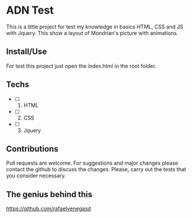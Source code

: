 # ADN Test
This is a little project for test my knowledge in basics HTML, CSS and JS with Jquery. This show a layout of Mondrian's picture with animations.   

## Install/Use
For test this project just open the index.html in the root folder. 

## Techs
- [ ] 1. HTML
- [ ] 2. CSS
- [ ] 3. Jquery

## Contributions
Pull requests are welcome. For suggestions and major changes please contact the github to discuss the changes.
Please, carry out the tests that you consider necessary.

## The genius behind this
https://github.com/rafaelvenegasd
